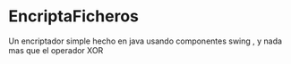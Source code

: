 EncriptaFicheros
================

Un encriptador simple hecho en java usando componentes swing , y nada mas que el operador XOR 
